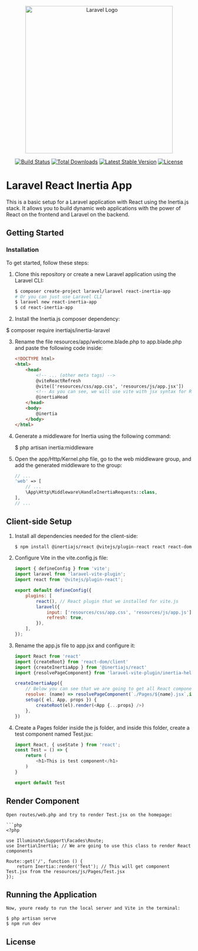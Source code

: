 <p align="center"><a href="https://laravel.com" target="_blank"><img src="https://raw.githubusercontent.com/laravel/art/master/logo-lockup/5%20SVG/2%20CMYK/1%20Full%20Color/laravel-logolockup-cmyk-red.svg" width="400" alt="Laravel Logo"></a></p>

<p align="center">
<a href="https://github.com/laravel/framework/actions"><img src="https://github.com/laravel/framework/workflows/tests/badge.svg" alt="Build Status"></a>
<a href="https://packagist.org/packages/laravel/framework"><img src="https://img.shields.io/packagist/dt/laravel/framework" alt="Total Downloads"></a>
<a href="https://packagist.org/packages/laravel/framework"><img src="https://img.shields.io/packagist/v/laravel/framework" alt="Latest Stable Version"></a>
<a href="https://packagist.org/packages/laravel/framework"><img src="https://img.shields.io/packagist/l/laravel/framework" alt="License"></a>
</p>

# Laravel React Inertia App

This is a basic setup for a Laravel application with React using the Inertia.js stack. It allows you to build dynamic web applications with the power of React on the frontend and Laravel on the backend.

## Getting Started

### Installation

To get started, follow these steps:

1. Clone this repository or create a new Laravel application using the Laravel CLI:

   ```bash
   $ composer create-project laravel/laravel react-inertia-app
   # Or you can just use Laravel CLI
   $ laravel new react-inertia-app
   $ cd react-inertia-app

2. Install the Inertia.js composer dependency:

  $ composer require inertiajs/inertia-laravel

3. Rename the file resources/app/welcome.blade.php to app.blade.php and paste the following code inside:
    
    ```html
    <!DOCTYPE html>
    <html>
        <head>
            <!-- ... (other meta tags) -->
            @viteReactRefresh 
            @vite(['resources/css/app.css', 'resources/js/app.jsx'])
            <!-- As you can see, we will use vite with jsx syntax for React-->
            @inertiaHead
        </head>
        <body>
            @inertia
        </body>
    </html>

4. Generate a middleware for Inertia using the following command:
    
    $ php artisan inertia:middleware

5. Open the app/Http/Kernel.php file, go to the web middleware group, and add the generated middleware to the group:
    
    ```php
    // ...
    'web' => [
        // ...
        \App\Http\Middleware\HandleInertiaRequests::class,
    ],
    // ...

## Client-side Setup

1. Install all dependencies needed for the client-side:

    ```bash
    $ npm install @inertiajs/react @vitejs/plugin-react react react-dom

2. Configure Vite in the vite.config.js file:

    ```javascript
    import { defineConfig } from 'vite';
    import laravel from 'laravel-vite-plugin';
    import react from '@vitejs/plugin-react';

    export default defineConfig({
        plugins: [
            react(), // React plugin that we installed for vite.js
            laravel({
                input: ['resources/css/app.css', 'resources/js/app.js'],
                refresh: true,
            }),
        ],
    });

3.  Rename the app.js file to app.jsx and configure it:

    ```javascript
    import React from 'react'
    import {createRoot} from 'react-dom/client'
    import {createInertiaApp } from '@inertiajs/react'
    import {resolvePageComponent} from 'laravel-vite-plugin/inertia-helpers'
    
    createInertiaApp({
        // Below you can see that we are going to get all React components from resources/js/Pages folder
        resolve: (name) => resolvePageComponent(`./Pages/${name}.jsx`,import.meta.glob('./Pages/**/*.jsx')),
        setup({ el, App, props }) {
            createRoot(el).render(<App {...props} />)
        },
    })

4. Create a Pages folder inside the js folder, and inside this folder, create a test component named Test.jsx:

    ```javascript
    import React, { useState } from 'react';
    const Test = () => {
        return (
            <h1>This is test component</h1>
        )
    }

    export default Test

## Render Component

    Open routes/web.php and try to render Test.jsx on the homepage:

    ```php
    <?php

    use Illuminate\Support\Facades\Route;
    use Inertia\Inertia; // We are going to use this class to render React components

    Route::get('/', function () {
        return Inertia::render('Test'); // This will get component Test.jsx from the resources/js/Pages/Test.jsx
    });

## Running the Application

    Now, youre ready to run the local server and Vite in the terminal:

    $ php artisan serve
    $ npm run dev


## License


